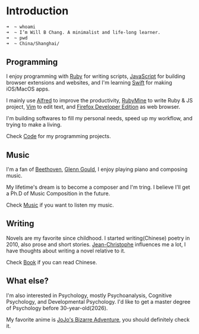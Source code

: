 # Introduction

```bash
➜  ~ whoami 
➜  ~ I’m Will B Chang. A minimalist and life-long learner.
➜  ~ pwd
➜  ~ China/Shanghai/
```

## Programming
I enjoy programming with [Ruby](https://www.ruby-lang.org/en/) for writing scripts, [JavaScript](https://javascript.info/) for building browser extensions and websites, and I'm learning [Swift](https://developer.apple.com/swift/) for making iOS/MacOS apps.

I mainly use [Alfred](https://www.alfredapp.com/) to improve the productivity, [RubyMine](https://www.jetbrains.com/ruby/) to write Ruby & JS project, [Vim](https://www.vim.org/) to edit text, and [Firefox Developer Edition](https://www.mozilla.org/en-US/firefox/developer/) as web browser.

I'm building softwares to fill my personal needs, speed up my workflow, and trying to make a living. 

Check [Code](https://code.willbc.cn) for my programming projects.

## Music
I'm a fan of [Beethoven](https://en.wikipedia.org/wiki/Ludwig_van_Beethoven), [Glenn Gould](https://en.wikipedia.org/wiki/Glenn_Gould), I enjoy playing piano and composing music.

My lifetime's dream is to become a composer and I'm tring. I believe I'll get a Ph.D of Music Composition in the future.

Check [Music](https://music.willbc.cn) if you want to listen my music.

## Writing
Novels are my favorite since childhood. I started writing(Chinese) poetry in 2010, also prose and short stories. [Jean-Christophe](https://en.wikipedia.org/wiki/Jean-Christophe) influences me a lot, I have thoughts about writing a novel relative to it.

Check [Book](https://book.willbc.cn) if you can read Chinese.

## What else?
I'm also interested in Psychology, mostly Psychoanalysis, Cognitive Psychology, and Developmental Psychology. I'd like to get a master degree of Psychology before 30-year-old(2026).

My favorite anime is [JoJo's Bizarre Adventure](https://en.wikipedia.org/wiki/JoJo%27s_Bizarre_Adventure), you should definitely check it. 
